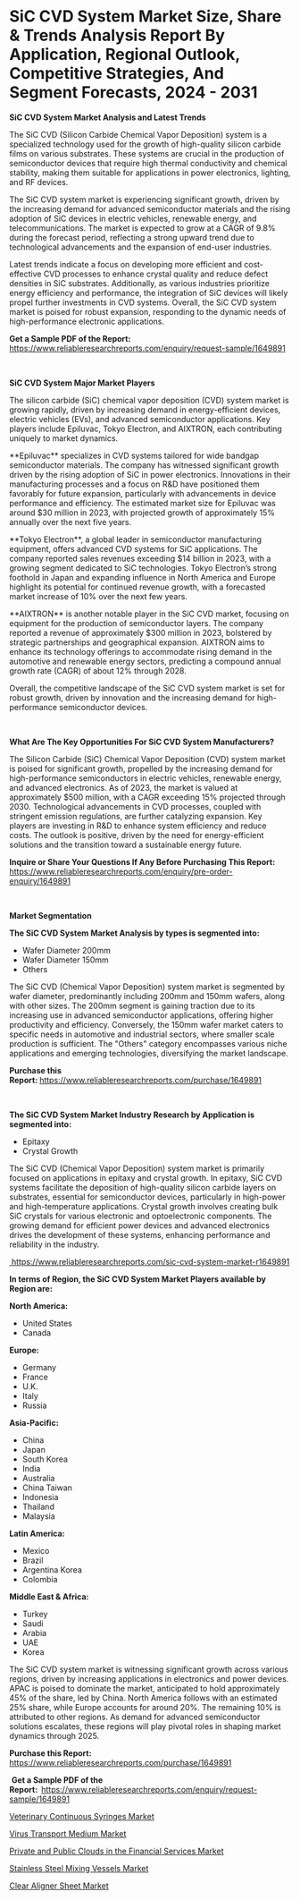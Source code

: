 <p><h1>SiC CVD System Market Size, Share & Trends Analysis Report By Application, Regional Outlook, Competitive Strategies, And Segment Forecasts, 2024 - 2031</h1></p><p><strong>SiC CVD System Market Analysis and Latest Trends</strong></p>
<p><p>The SiC CVD (Silicon Carbide Chemical Vapor Deposition) system is a specialized technology used for the growth of high-quality silicon carbide films on various substrates. These systems are crucial in the production of semiconductor devices that require high thermal conductivity and chemical stability, making them suitable for applications in power electronics, lighting, and RF devices. </p><p>The SiC CVD system market is experiencing significant growth, driven by the increasing demand for advanced semiconductor materials and the rising adoption of SiC devices in electric vehicles, renewable energy, and telecommunications. The market is expected to grow at a CAGR of 9.8% during the forecast period, reflecting a strong upward trend due to technological advancements and the expansion of end-user industries.</p><p>Latest trends indicate a focus on developing more efficient and cost-effective CVD processes to enhance crystal quality and reduce defect densities in SiC substrates. Additionally, as various industries prioritize energy efficiency and performance, the integration of SiC devices will likely propel further investments in CVD systems. Overall, the SiC CVD system market is poised for robust expansion, responding to the dynamic needs of high-performance electronic applications.</p></p>
<p><strong>Get a Sample PDF of the Report:&nbsp;</strong> <a href="https://www.reliableresearchreports.com/enquiry/request-sample/1649891?utm_campaign=123&utm_medium=2&utm_source=Github&utm_content=ia&utm_term=08122024&utm_id=sic-cvd-system">https://www.reliableresearchreports.com/enquiry/request-sample/1649891</a></p>
<p>&nbsp;</p>
<p><strong>SiC CVD System Major Market Players</strong></p>
<p><p>The silicon carbide (SiC) chemical vapor deposition (CVD) system market is growing rapidly, driven by increasing demand in energy-efficient devices, electric vehicles (EVs), and advanced semiconductor applications. Key players include Epiluvac, Tokyo Electron, and AIXTRON, each contributing uniquely to market dynamics.</p><p>**Epiluvac** specializes in CVD systems tailored for wide bandgap semiconductor materials. The company has witnessed significant growth driven by the rising adoption of SiC in power electronics. Innovations in their manufacturing processes and a focus on R&D have positioned them favorably for future expansion, particularly with advancements in device performance and efficiency. The estimated market size for Epiluvac was around $30 million in 2023, with projected growth of approximately 15% annually over the next five years.</p><p>**Tokyo Electron**, a global leader in semiconductor manufacturing equipment, offers advanced CVD systems for SiC applications. The company reported sales revenues exceeding $14 billion in 2023, with a growing segment dedicated to SiC technologies. Tokyo Electron’s strong foothold in Japan and expanding influence in North America and Europe highlight its potential for continued revenue growth, with a forecasted market increase of 10% over the next few years.</p><p>**AIXTRON** is another notable player in the SiC CVD market, focusing on equipment for the production of semiconductor layers. The company reported a revenue of approximately $300 million in 2023, bolstered by strategic partnerships and geographical expansion. AIXTRON aims to enhance its technology offerings to accommodate rising demand in the automotive and renewable energy sectors, predicting a compound annual growth rate (CAGR) of about 12% through 2028.</p><p>Overall, the competitive landscape of the SiC CVD system market is set for robust growth, driven by innovation and the increasing demand for high-performance semiconductor devices.</p></p>
<p>&nbsp;</p>
<p><strong>What Are The Key Opportunities For SiC CVD System Manufacturers?</strong></p>
<p><p>The Silicon Carbide (SiC) Chemical Vapor Deposition (CVD) system market is poised for significant growth, propelled by the increasing demand for high-performance semiconductors in electric vehicles, renewable energy, and advanced electronics. As of 2023, the market is valued at approximately $500 million, with a CAGR exceeding 15% projected through 2030. Technological advancements in CVD processes, coupled with stringent emission regulations, are further catalyzing expansion. Key players are investing in R&D to enhance system efficiency and reduce costs. The outlook is positive, driven by the need for energy-efficient solutions and the transition toward a sustainable energy future.</p></p>
<p><strong>Inquire or Share Your Questions If Any Before Purchasing This Report:</strong> <a href="https://www.reliableresearchreports.com/enquiry/pre-order-enquiry/1649891?utm_campaign=123&utm_medium=2&utm_source=Github&utm_content=ia&utm_term=08122024&utm_id=sic-cvd-system">https://www.reliableresearchreports.com/enquiry/pre-order-enquiry/1649891</a></p>
<p>&nbsp;</p>
<p><strong>Market Segmentation</strong></p>
<p><strong>The SiC CVD System Market Analysis by types is segmented into:</strong></p>
<p><ul><li>Wafer Diameter 200mm</li><li>Wafer Diameter 150mm</li><li>Others</li></ul></p>
<p><p>The SiC CVD (Chemical Vapor Deposition) system market is segmented by wafer diameter, predominantly including 200mm and 150mm wafers, along with other sizes. The 200mm segment is gaining traction due to its increasing use in advanced semiconductor applications, offering higher productivity and efficiency. Conversely, the 150mm wafer market caters to specific needs in automotive and industrial sectors, where smaller scale production is sufficient. The "Others" category encompasses various niche applications and emerging technologies, diversifying the market landscape.</p></p>
<p><strong>Purchase this Report:&nbsp;</strong><a href="https://www.reliableresearchreports.com/purchase/1649891?utm_campaign=123&utm_medium=2&utm_source=Github&utm_content=ia&utm_term=08122024&utm_id=sic-cvd-system">https://www.reliableresearchreports.com/purchase/1649891</a></p>
<p>&nbsp;</p>
<p><strong>The SiC CVD System Market Industry Research by Application is segmented into:</strong></p>
<p><ul><li>Epitaxy</li><li>Crystal Growth</li></ul></p>
<p><p>The SiC CVD (Chemical Vapor Deposition) system market is primarily focused on applications in epitaxy and crystal growth. In epitaxy, SiC CVD systems facilitate the deposition of high-quality silicon carbide layers on substrates, essential for semiconductor devices, particularly in high-power and high-temperature applications. Crystal growth involves creating bulk SiC crystals for various electronic and optoelectronic components. The growing demand for efficient power devices and advanced electronics drives the development of these systems, enhancing performance and reliability in the industry.</p></p>
<p><a href="https://www.reliableresearchreports.com/sic-cvd-system-market-r1649891?utm_campaign=123&utm_medium=2&utm_source=Github&utm_content=ia&utm_term=08122024&utm_id=sic-cvd-system">&nbsp;https://www.reliableresearchreports.com/sic-cvd-system-market-r1649891</a></p>
<p><strong>In terms of Region, the SiC CVD System Market Players available by Region are:</strong></p>
<p>
    <p> <strong> North America: </strong>
        <ul>
            <li>United States</li>
            <li>Canada</li>
        </ul>
        </p> 
    <p> <strong> Europe: </strong>
        <ul>
            <li>Germany</li>
            <li>France</li>
            <li>U.K.</li>
            <li>Italy</li>
            <li>Russia</li>
        </ul>
        </p> 
    <p> <strong> Asia-Pacific: </strong>
        <ul>
            <li>China</li>
            <li>Japan</li>
            <li>South Korea</li>
            <li>India</li>
            <li>Australia</li>
            <li>China Taiwan</li>
            <li>Indonesia</li>
            <li>Thailand</li>
            <li>Malaysia</li>
        </ul>
        </p> 
    <p> <strong> Latin America: </strong>
        <ul>
            <li>Mexico</li>
            <li>Brazil</li>
            <li>Argentina Korea</li>
            <li>Colombia</li>
        </ul>
        </p> 
    <p> <strong> Middle East & Africa: </strong>
        <ul>
            <li>Turkey</li>
            <li>Saudi</li>
            <li>Arabia</li>
            <li>UAE</li>
            <li>Korea</li>
        </ul>
    </p>
    </p>
<p><p>The SiC CVD system market is witnessing significant growth across various regions, driven by increasing applications in electronics and power devices. APAC is poised to dominate the market, anticipated to hold approximately 45% of the share, led by China. North America follows with an estimated 25% share, while Europe accounts for around 20%. The remaining 10% is attributed to other regions. As demand for advanced semiconductor solutions escalates, these regions will play pivotal roles in shaping market dynamics through 2025.</p></p>
<p><strong>Purchase this Report: </strong><a href="https://www.reliableresearchreports.com/purchase/1649891?utm_campaign=123&utm_medium=2&utm_source=Github&utm_content=ia&utm_term=08122024&utm_id=sic-cvd-system">https://www.reliableresearchreports.com/purchase/1649891</a></p>
<p>&nbsp;<strong>Get a Sample PDF of the Report:&nbsp;&nbsp;</strong><a href="https://www.reliableresearchreports.com/enquiry/request-sample/1649891?utm_campaign=123&utm_medium=2&utm_source=Github&utm_content=ia&utm_term=08122024&utm_id=sic-cvd-system">https://www.reliableresearchreports.com/enquiry/request-sample/1649891</a></p>
<p><strong></strong></p>
<p><p><a href="https://www.linkedin.com/pulse/the-sympatico-insight-9odme?utm_campaign=123&utm_medium=2&utm_source=Github&utm_content=ia&utm_term=08122024&utm_id=sic-cvd-system">Veterinary Continuous Syringes Market</a></p><p><a href="https://issuu.com/reportprime-2/docs/virus-transport-medium-market-size-2030.pptx?utm_campaign=123&utm_medium=2&utm_source=Github&utm_content=ia&utm_term=08122024&utm_id=sic-cvd-system">Virus Transport Medium Market</a></p><p><a href="https://www.linkedin.com/pulse/the-sympatico-insight-9odme?utm_campaign=123&utm_medium=2&utm_source=Github&utm_content=ia&utm_term=08122024&utm_id=sic-cvd-system">Private and Public Clouds in the Financial Services Market</a></p><p><a href="https://issuu.com/reportprime-2/docs/stainless-steel-mixing-vessels-market-size-2030.pp?utm_campaign=123&utm_medium=2&utm_source=Github&utm_content=ia&utm_term=08122024&utm_id=sic-cvd-system">Stainless Steel Mixing Vessels Market</a></p><p><a href="https://github.com/petbigbeepjn/Market-Research-Report-List-1/blob/main/clear-aligner-sheet-market.md?utm_campaign=123&utm_medium=2&utm_source=Github&utm_content=ia&utm_term=08122024&utm_id=sic-cvd-system">Clear Aligner Sheet Market</a></p></p>